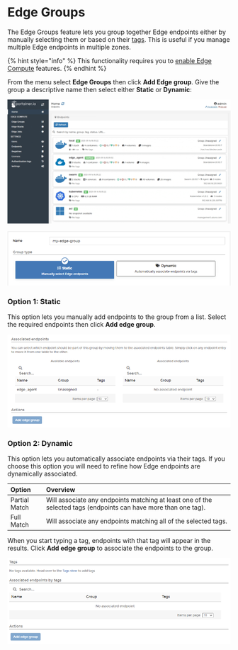 # Edge Groups

The Edge Groups feature lets you group together Edge endpoints either by manually selecting them or based on their [tags](../../admin/endpoints/tags.md). This is useful if you manage multiple Edge endpoints in multiple zones.

{% hint style="info" %}
This functionality requires you to [enable Edge Compute](../../admin/settings/#edge-compute) features.
{% endhint %}

From the menu select **Edge Groups** then click **Add Edge group**. Give the group a descriptive name then select either **Static** or **Dynamic**:

![](../../.gitbook/assets/be-edge-groups-1.gif)

![](../../.gitbook/assets/edgegroups-1.png)

### **Option 1: Static**

This option lets you manually add endpoints to the group from a list. Select the required endpoints then click **Add edge group**.

![](../../.gitbook/assets/edgegroups-2.png)

### Option 2: Dynamic

This option lets you automatically associate endpoints via their tags. If you choose this option you will need to refine how Edge endpoints are dynamically associated.

| Option | Overview |
| :--- | :--- |
| Partial Match | Will associate any endpoints matching at least one of the selected tags \(endpoints can have more than one tag\). |
| Full Match | Will associate any endpoints matching all of the selected tags. |

When you start typing a tag, endpoints with that tag will appear in the results. Click **Add edge group** to associate the endpoints to the group.

![](../../.gitbook/assets/edgegroups-3.png)

